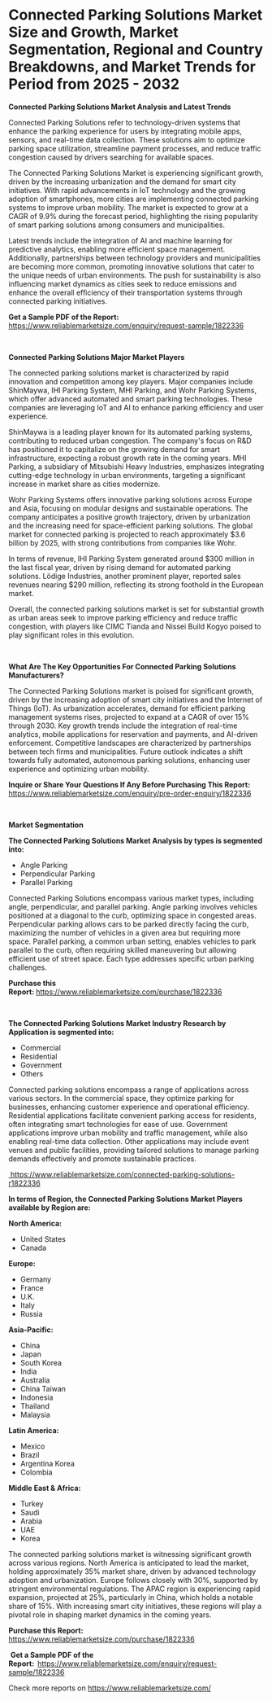 <p><h1>Connected Parking Solutions Market Size and Growth, Market Segmentation, Regional and Country Breakdowns, and Market Trends for Period from 2025 -  2032</h1></p><p><strong>Connected Parking Solutions Market Analysis and Latest Trends</strong></p>
<p><p>Connected Parking Solutions refer to technology-driven systems that enhance the parking experience for users by integrating mobile apps, sensors, and real-time data collection. These solutions aim to optimize parking space utilization, streamline payment processes, and reduce traffic congestion caused by drivers searching for available spaces. </p><p>The Connected Parking Solutions Market is experiencing significant growth, driven by the increasing urbanization and the demand for smart city initiatives. With rapid advancements in IoT technology and the growing adoption of smartphones, more cities are implementing connected parking systems to improve urban mobility. The market is expected to grow at a CAGR of 9.9% during the forecast period, highlighting the rising popularity of smart parking solutions among consumers and municipalities.</p><p>Latest trends include the integration of AI and machine learning for predictive analytics, enabling more efficient space management. Additionally, partnerships between technology providers and municipalities are becoming more common, promoting innovative solutions that cater to the unique needs of urban environments. The push for sustainability is also influencing market dynamics as cities seek to reduce emissions and enhance the overall efficiency of their transportation systems through connected parking initiatives.</p></p>
<p><strong>Get a Sample PDF of the Report:&nbsp;</strong> <a href="https://www.reliablemarketsize.com/enquiry/request-sample/1822336?utm_campaign=2996&utm_medium=2&utm_source=Github&utm_content=ia&utm_term=11032025&utm_id=connected-parking-solutions">https://www.reliablemarketsize.com/enquiry/request-sample/1822336</a></p>
<p>&nbsp;</p>
<p><strong>Connected Parking Solutions Major Market Players</strong></p>
<p><p>The connected parking solutions market is characterized by rapid innovation and competition among key players. Major companies include ShinMaywa, IHI Parking System, MHI Parking, and Wohr Parking Systems, which offer advanced automated and smart parking technologies. These companies are leveraging IoT and AI to enhance parking efficiency and user experience.</p><p>ShinMaywa is a leading player known for its automated parking systems, contributing to reduced urban congestion. The company's focus on R&D has positioned it to capitalize on the growing demand for smart infrastructure, expecting a robust growth rate in the coming years. MHI Parking, a subsidiary of Mitsubishi Heavy Industries, emphasizes integrating cutting-edge technology in urban environments, targeting a significant increase in market share as cities modernize.</p><p>Wohr Parking Systems offers innovative parking solutions across Europe and Asia, focusing on modular designs and sustainable operations. The company anticipates a positive growth trajectory, driven by urbanization and the increasing need for space-efficient parking solutions. The global market for connected parking is projected to reach approximately $3.6 billion by 2025, with strong contributions from companies like Wohr.</p><p>In terms of revenue, IHI Parking System generated around $300 million in the last fiscal year, driven by rising demand for automated parking solutions. Lödige Industries, another prominent player, reported sales revenues nearing $290 million, reflecting its strong foothold in the European market.</p><p>Overall, the connected parking solutions market is set for substantial growth as urban areas seek to improve parking efficiency and reduce traffic congestion, with players like CIMC Tianda and Nissei Build Kogyo poised to play significant roles in this evolution.</p></p>
<p>&nbsp;</p>
<p><strong>What Are The Key Opportunities For Connected Parking Solutions Manufacturers?</strong></p>
<p><p>The Connected Parking Solutions market is poised for significant growth, driven by the increasing adoption of smart city initiatives and the Internet of Things (IoT). As urbanization accelerates, demand for efficient parking management systems rises, projected to expand at a CAGR of over 15% through 2030. Key growth trends include the integration of real-time analytics, mobile applications for reservation and payments, and AI-driven enforcement. Competitive landscapes are characterized by partnerships between tech firms and municipalities. Future outlook indicates a shift towards fully automated, autonomous parking solutions, enhancing user experience and optimizing urban mobility.</p></p>
<p><strong>Inquire or Share Your Questions If Any Before Purchasing This Report:</strong> <a href="https://www.reliablemarketsize.com/enquiry/pre-order-enquiry/1822336?utm_campaign=2996&utm_medium=2&utm_source=Github&utm_content=ia&utm_term=11032025&utm_id=connected-parking-solutions">https://www.reliablemarketsize.com/enquiry/pre-order-enquiry/1822336</a></p>
<p>&nbsp;</p>
<p><strong>Market Segmentation</strong></p>
<p><strong>The Connected Parking Solutions Market Analysis by types is segmented into:</strong></p>
<p><ul><li>Angle Parking</li><li>Perpendicular Parking</li><li>Parallel Parking</li></ul></p>
<p><p>Connected Parking Solutions encompass various market types, including angle, perpendicular, and parallel parking. Angle parking involves vehicles positioned at a diagonal to the curb, optimizing space in congested areas. Perpendicular parking allows cars to be parked directly facing the curb, maximizing the number of vehicles in a given area but requiring more space. Parallel parking, a common urban setting, enables vehicles to park parallel to the curb, often requiring skilled maneuvering but allowing efficient use of street space. Each type addresses specific urban parking challenges.</p></p>
<p><strong>Purchase this Report:&nbsp;</strong><a href="https://www.reliablemarketsize.com/purchase/1822336?utm_campaign=2996&utm_medium=2&utm_source=Github&utm_content=ia&utm_term=11032025&utm_id=connected-parking-solutions">https://www.reliablemarketsize.com/purchase/1822336</a></p>
<p>&nbsp;</p>
<p><strong>The Connected Parking Solutions Market Industry Research by Application is segmented into:</strong></p>
<p><ul><li>Commercial</li><li>Residential</li><li>Government</li><li>Others</li></ul></p>
<p><p>Connected parking solutions encompass a range of applications across various sectors. In the commercial space, they optimize parking for businesses, enhancing customer experience and operational efficiency. Residential applications facilitate convenient parking access for residents, often integrating smart technologies for ease of use. Government applications improve urban mobility and traffic management, while also enabling real-time data collection. Other applications may include event venues and public facilities, providing tailored solutions to manage parking demands effectively and promote sustainable practices.</p></p>
<p><a href="https://www.reliablemarketsize.com/connected-parking-solutions-r1822336?utm_campaign=2996&utm_medium=2&utm_source=Github&utm_content=ia&utm_term=11032025&utm_id=connected-parking-solutions">&nbsp;https://www.reliablemarketsize.com/connected-parking-solutions-r1822336</a></p>
<p><strong>In terms of Region, the Connected Parking Solutions Market Players available by Region are:</strong></p>
<p>
    <p> <strong> North America: </strong>
        <ul>
            <li>United States</li>
            <li>Canada</li>
        </ul>
        </p> 
    <p> <strong> Europe: </strong>
        <ul>
            <li>Germany</li>
            <li>France</li>
            <li>U.K.</li>
            <li>Italy</li>
            <li>Russia</li>
        </ul>
        </p> 
    <p> <strong> Asia-Pacific: </strong>
        <ul>
            <li>China</li>
            <li>Japan</li>
            <li>South Korea</li>
            <li>India</li>
            <li>Australia</li>
            <li>China Taiwan</li>
            <li>Indonesia</li>
            <li>Thailand</li>
            <li>Malaysia</li>
        </ul>
        </p> 
    <p> <strong> Latin America: </strong>
        <ul>
            <li>Mexico</li>
            <li>Brazil</li>
            <li>Argentina Korea</li>
            <li>Colombia</li>
        </ul>
        </p> 
    <p> <strong> Middle East & Africa: </strong>
        <ul>
            <li>Turkey</li>
            <li>Saudi</li>
            <li>Arabia</li>
            <li>UAE</li>
            <li>Korea</li>
        </ul>
    </p>
    </p>
<p><p>The connected parking solutions market is witnessing significant growth across various regions. North America is anticipated to lead the market, holding approximately 35% market share, driven by advanced technology adoption and urbanization. Europe follows closely with 30%, supported by stringent environmental regulations. The APAC region is experiencing rapid expansion, projected at 25%, particularly in China, which holds a notable share of 15%. With increasing smart city initiatives, these regions will play a pivotal role in shaping market dynamics in the coming years.</p></p>
<p><strong>Purchase this Report: </strong><a href="https://www.reliablemarketsize.com/purchase/1822336?utm_campaign=2996&utm_medium=2&utm_source=Github&utm_content=ia&utm_term=11032025&utm_id=connected-parking-solutions">https://www.reliablemarketsize.com/purchase/1822336</a></p>
<p>&nbsp;<strong>Get a Sample PDF of the Report:&nbsp;&nbsp;</strong><a href="https://www.reliablemarketsize.com/enquiry/request-sample/1822336?utm_campaign=2996&utm_medium=2&utm_source=Github&utm_content=ia&utm_term=11032025&utm_id=connected-parking-solutions">https://www.reliablemarketsize.com/enquiry/request-sample/1822336</a></p>
<p><strong></strong></p>
<p>Check more reports on <a href="https://www.reliablemarketsize.com/?utm_campaign=2996&utm_medium=2&utm_source=Github&utm_content=ia&utm_term=11032025&utm_id=connected-parking-solutions">https://www.reliablemarketsize.com/</a></p>